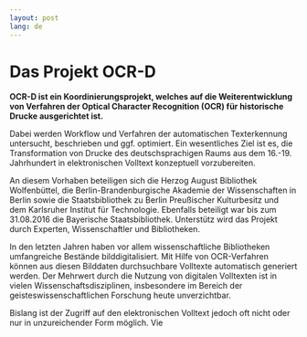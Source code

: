 ```yaml
---
layout: post
lang: de
---
```

# Das Projekt OCR-D

**OCR-D ist ein Koordinierungsprojekt, welches auf die Weiterentwicklung von
Verfahren der Optical Character Recognition (OCR) für historische Drucke
ausgerichtet ist.**

Dabei werden Workflow und Verfahren der automatischen Texterkennung untersucht,
beschrieben und ggf. optimiert. Ein wesentliches Ziel ist es, die
Transformation von Drucke des deutschsprachigen Raums aus dem 16.-19.
Jahrhundert in elektronischen Volltext konzeptuell vorzubereiten.

An diesem Vorhaben beteiligen sich die Herzog August Bibliothek Wolfenbüttel,
die Berlin-Brandenburgische Akademie der Wissenschaften in Berlin sowie die
Staatsbibliothek zu Berlin Preußischer Kulturbesitz und dem Karlsruher Institut
für Technologie. Ebenfalls beteiligt war bis zum 31.08.2016 die Bayerische
Staatsbibliothek. Unterstütz wird das Projekt durch Experten, Wissenschaftler
und Bibliotheken.

In den letzten Jahren haben vor allem wissenschaftliche Bibliotheken
umfangreiche Bestände bilddigitalisiert. Mit Hilfe von OCR-Verfahren können aus
diesen Bilddaten durchsuchbare Volltexte automatisch generiert werden. Der
Mehrwert durch die Nutzung von digitalen Volltexten ist in vielen
Wissenschaftsdisziplinen, insbesondere im Bereich der geisteswissenschaftlichen
Forschung heute unverzichtbar.

Bislang ist der  Zugriff auf den elektronischen Volltext jedoch oft nicht oder
nur in unzureichender Form möglich. Vie
